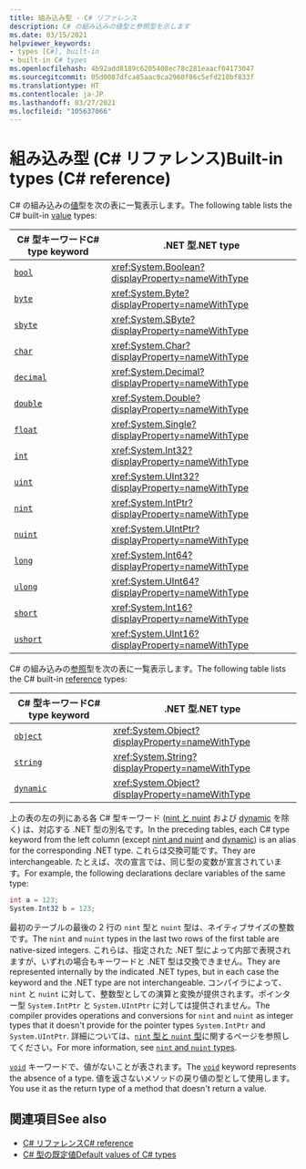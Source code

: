 ```yaml
---
title: 組み込み型 - C# リファレンス
description: C# の組み込みの値型と参照型を示します
ms.date: 03/15/2021
helpviewer_keywords:
- types [C#], built-in
- built-in C# types
ms.openlocfilehash: 4b92add8189c6205408ec78c281eaacf04173047
ms.sourcegitcommit: 05d0087dfca85aac9ca2960f86c5efd218bf833f
ms.translationtype: HT
ms.contentlocale: ja-JP
ms.lasthandoff: 03/27/2021
ms.locfileid: "105637066"
---
```

# <a name="built-in-types-c-reference"></a><span data-ttu-id="3821e-103">組み込み型 (C# リファレンス)</span><span class="sxs-lookup"><span data-stu-id="3821e-103">Built-in types (C# reference)</span></span>

<span data-ttu-id="3821e-104">C# の組み込みの[値](value-types.md)型を次の表に一覧表示します。</span><span class="sxs-lookup"><span data-stu-id="3821e-104">The following table lists the C# built-in [value](value-types.md) types:</span></span>

|<span data-ttu-id="3821e-105">C# 型キーワード</span><span class="sxs-lookup"><span data-stu-id="3821e-105">C# type keyword</span></span>|<span data-ttu-id="3821e-106">.NET 型</span><span class="sxs-lookup"><span data-stu-id="3821e-106">.NET type</span></span>|
|--------------|-------------------------|
|[`bool`](bool.md)|<xref:System.Boolean?displayProperty=nameWithType>|
|[`byte`](integral-numeric-types.md)|<xref:System.Byte?displayProperty=nameWithType>|
|[`sbyte`](integral-numeric-types.md)|<xref:System.SByte?displayProperty=nameWithType>|
|[`char`](char.md)|<xref:System.Char?displayProperty=nameWithType>|
|[`decimal`](floating-point-numeric-types.md)|<xref:System.Decimal?displayProperty=nameWithType>|
|[`double`](floating-point-numeric-types.md)|<xref:System.Double?displayProperty=nameWithType>|
|[`float`](floating-point-numeric-types.md)|<xref:System.Single?displayProperty=nameWithType>|
|[`int`](integral-numeric-types.md)|<xref:System.Int32?displayProperty=nameWithType>|
|[`uint`](integral-numeric-types.md)|<xref:System.UInt32?displayProperty=nameWithType>|
|[`nint`](nint-nuint.md)|<xref:System.IntPtr?displayProperty=nameWithType>|
|[`nuint`](nint-nuint.md)|<xref:System.UIntPtr?displayProperty=nameWithType>|
|[`long`](integral-numeric-types.md)|<xref:System.Int64?displayProperty=nameWithType>|
|[`ulong`](integral-numeric-types.md)|<xref:System.UInt64?displayProperty=nameWithType>|
|[`short`](integral-numeric-types.md)|<xref:System.Int16?displayProperty=nameWithType>|
|[`ushort`](integral-numeric-types.md)|<xref:System.UInt16?displayProperty=nameWithType>|

<span data-ttu-id="3821e-107">C# の組み込みの[参照](../keywords/reference-types.md)型を次の表に一覧表示します。</span><span class="sxs-lookup"><span data-stu-id="3821e-107">The following table lists the C# built-in [reference](../keywords/reference-types.md) types:</span></span>

|<span data-ttu-id="3821e-108">C# 型キーワード</span><span class="sxs-lookup"><span data-stu-id="3821e-108">C# type keyword</span></span>|<span data-ttu-id="3821e-109">.NET 型</span><span class="sxs-lookup"><span data-stu-id="3821e-109">.NET type</span></span>|
|--------------|-------------------------|
|[`object`](reference-types.md#the-object-type)|<xref:System.Object?displayProperty=nameWithType>|
|[`string`](reference-types.md#the-string-type)|<xref:System.String?displayProperty=nameWithType>|
|[`dynamic`](reference-types.md#the-dynamic-type)|<xref:System.Object?displayProperty=nameWithType>|

<span data-ttu-id="3821e-110">上の表の左の列にある各 C# 型キーワード ([nint と nuint](nint-nuint.md) および [dynamic](reference-types.md#the-dynamic-type) を除く) は、対応する .NET 型の別名です。</span><span class="sxs-lookup"><span data-stu-id="3821e-110">In the preceding tables, each C# type keyword from the left column (except [nint and nuint](nint-nuint.md) and [dynamic](reference-types.md#the-dynamic-type)) is an alias for the corresponding .NET type.</span></span> <span data-ttu-id="3821e-111">これらは交換可能です。</span><span class="sxs-lookup"><span data-stu-id="3821e-111">They are interchangeable.</span></span> <span data-ttu-id="3821e-112">たとえば、次の宣言では、同じ型の変数が宣言されています。</span><span class="sxs-lookup"><span data-stu-id="3821e-112">For example, the following declarations declare variables of the same type:</span></span>

```csharp
int a = 123;
System.Int32 b = 123;
```

<span data-ttu-id="3821e-113">最初のテーブルの最後の 2 行の `nint` 型と `nuint` 型は、ネイティブサイズの整数です。</span><span class="sxs-lookup"><span data-stu-id="3821e-113">The `nint` and `nuint` types in the last two rows of the first table are native-sized integers.</span></span> <span data-ttu-id="3821e-114">これらは、指定された .NET 型によって内部で表現されますが、いずれの場合もキーワードと .NET 型は交換できません。</span><span class="sxs-lookup"><span data-stu-id="3821e-114">They are represented internally by the indicated .NET types, but in each case the keyword and the .NET type are not interchangeable.</span></span> <span data-ttu-id="3821e-115">コンパイラによって、`nint` と `nuint` に対して、整数型としての演算と変換が提供されます。ポインター型 `System.IntPtr` と `System.UIntPtr` に対しては提供されません。</span><span class="sxs-lookup"><span data-stu-id="3821e-115">The compiler provides operations and conversions for `nint` and `nuint` as integer types that it doesn't provide for the pointer types `System.IntPtr` and `System.UIntPtr`.</span></span> <span data-ttu-id="3821e-116">詳細については、[`nint` 型と `nuint` 型](nint-nuint.md)に関するページを参照してください。</span><span class="sxs-lookup"><span data-stu-id="3821e-116">For more information, see [`nint` and `nuint` types](nint-nuint.md).</span></span>

<span data-ttu-id="3821e-117">[`void`](void.md) キーワードで、値がないことが表されます。</span><span class="sxs-lookup"><span data-stu-id="3821e-117">The [`void`](void.md) keyword represents the absence of a type.</span></span> <span data-ttu-id="3821e-118">値を返さないメソッドの戻り値の型として使用します。</span><span class="sxs-lookup"><span data-stu-id="3821e-118">You use it as the return type of a method that doesn't return a value.</span></span>

## <a name="see-also"></a><span data-ttu-id="3821e-119">関連項目</span><span class="sxs-lookup"><span data-stu-id="3821e-119">See also</span></span>

- [<span data-ttu-id="3821e-120">C# リファレンス</span><span class="sxs-lookup"><span data-stu-id="3821e-120">C# reference</span></span>](../index.md)
- [<span data-ttu-id="3821e-121">C# 型の既定値</span><span class="sxs-lookup"><span data-stu-id="3821e-121">Default values of C# types</span></span>](default-values.md)
